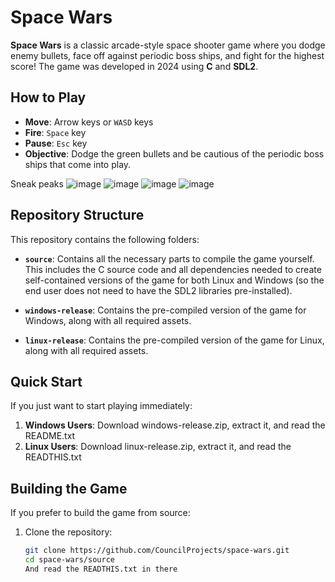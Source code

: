 # Space Wars

**Space Wars** is a classic arcade-style space shooter game where you dodge enemy bullets, face off against periodic boss ships, and fight for the highest score! The game was developed in 2024 using **C** and **SDL2**.

## How to Play

- **Move**: Arrow keys or `WASD` keys
- **Fire**: `Space` key
- **Pause**: `Esc`  key
- **Objective**: Dodge the green bullets and be cautious of the periodic boss ships that come into play.

Sneak peaks
![image](https://github.com/user-attachments/assets/38199c66-1a59-4a8b-b53e-5e0bd540187b)
![image](https://github.com/user-attachments/assets/dd48f766-0005-4e5f-990b-9abed3e1ed79)
![image](https://github.com/user-attachments/assets/cce4a3f9-330d-4e5d-84ed-bedf4e5b19ff)
![image](https://github.com/user-attachments/assets/7e3ee030-aa78-4ee8-9e98-e7491ef7d559)




## Repository Structure

This repository contains the following folders:

- **`source`**: Contains all the necessary parts to compile the game yourself. This includes the C source code and all dependencies needed to create self-contained versions of the game for both Linux and Windows (so the end user does not need to have the SDL2 libraries pre-installed).
  
- **`windows-release`**: Contains the pre-compiled version of the game for Windows, along with all required assets.
  
- **`linux-release`**: Contains the pre-compiled version of the game for Linux, along with all required assets.

## Quick Start

If you just want to start playing immediately:

1. **Windows Users**: Download windows-release.zip, extract it, and read the README.txt
2. **Linux Users**: Download linux-release.zip, extract it, and read the READTHIS.txt

## Building the Game

If you prefer to build the game from source:

1. Clone the repository:
   ```bash
   git clone https://github.com/CouncilProjects/space-wars.git
   cd space-wars/source
   And read the READTHIS.txt in there
